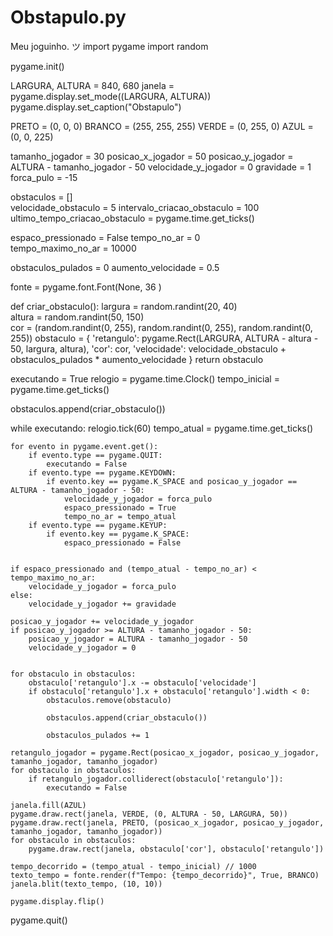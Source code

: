 # Obstapulo.py
Meu joguinho. ツ
import pygame
import random

pygame.init()


LARGURA, ALTURA = 840, 680
janela = pygame.display.set_mode((LARGURA, ALTURA))
pygame.display.set_caption("Obstapulo")


PRETO = (0, 0, 0)
BRANCO = (255, 255, 255)
VERDE = (0, 255, 0)
AZUL = (0, 0, 225)


tamanho_jogador = 30
posicao_x_jogador = 50
posicao_y_jogador = ALTURA - tamanho_jogador - 50
velocidade_y_jogador = 0
gravidade = 1
forca_pulo = -15


obstaculos = []  
velocidade_obstaculo = 5
intervalo_criacao_obstaculo = 100
ultimo_tempo_criacao_obstaculo = pygame.time.get_ticks()


espaco_pressionado = False
tempo_no_ar = 0            
tempo_maximo_no_ar = 10000


obstaculos_pulados = 0
aumento_velocidade = 0.5 


fonte = pygame.font.Font(None, 36 )


def criar_obstaculo():
    largura = random.randint(20, 40)  
    altura = random.randint(50, 150)  
    cor = (random.randint(0, 255), random.randint(0, 255), random.randint(0, 255))
    obstaculo = {
        'retangulo': pygame.Rect(LARGURA, ALTURA - altura - 50, largura, altura),
        'cor': cor,
        'velocidade': velocidade_obstaculo + obstaculos_pulados * aumento_velocidade
    }
    return obstaculo


executando = True
relogio = pygame.time.Clock()
tempo_inicial = pygame.time.get_ticks()


obstaculos.append(criar_obstaculo())

while executando:
    relogio.tick(60)
    tempo_atual = pygame.time.get_ticks()

  
    for evento in pygame.event.get():
        if evento.type == pygame.QUIT:
            executando = False
        if evento.type == pygame.KEYDOWN:
            if evento.key == pygame.K_SPACE and posicao_y_jogador == ALTURA - tamanho_jogador - 50:
                velocidade_y_jogador = forca_pulo
                espaco_pressionado = True
                tempo_no_ar = tempo_atual
        if evento.type == pygame.KEYUP:
            if evento.key == pygame.K_SPACE:
                espaco_pressionado = False

   
    if espaco_pressionado and (tempo_atual - tempo_no_ar) < tempo_maximo_no_ar:
        velocidade_y_jogador = forca_pulo
    else:
        velocidade_y_jogador += gravidade

    posicao_y_jogador += velocidade_y_jogador
    if posicao_y_jogador >= ALTURA - tamanho_jogador - 50:
        posicao_y_jogador = ALTURA - tamanho_jogador - 50
        velocidade_y_jogador = 0


    for obstaculo in obstaculos:
        obstaculo['retangulo'].x -= obstaculo['velocidade']
        if obstaculo['retangulo'].x + obstaculo['retangulo'].width < 0:
            obstaculos.remove(obstaculo)

            obstaculos.append(criar_obstaculo())

            obstaculos_pulados += 1

    retangulo_jogador = pygame.Rect(posicao_x_jogador, posicao_y_jogador, tamanho_jogador, tamanho_jogador)
    for obstaculo in obstaculos:
        if retangulo_jogador.colliderect(obstaculo['retangulo']):
            executando = False

    janela.fill(AZUL)
    pygame.draw.rect(janela, VERDE, (0, ALTURA - 50, LARGURA, 50))
    pygame.draw.rect(janela, PRETO, (posicao_x_jogador, posicao_y_jogador, tamanho_jogador, tamanho_jogador))  
    for obstaculo in obstaculos:
        pygame.draw.rect(janela, obstaculo['cor'], obstaculo['retangulo'])

    tempo_decorrido = (tempo_atual - tempo_inicial) // 1000
    texto_tempo = fonte.render(f"Tempo: {tempo_decorrido}", True, BRANCO)
    janela.blit(texto_tempo, (10, 10))

    pygame.display.flip()

pygame.quit()               

